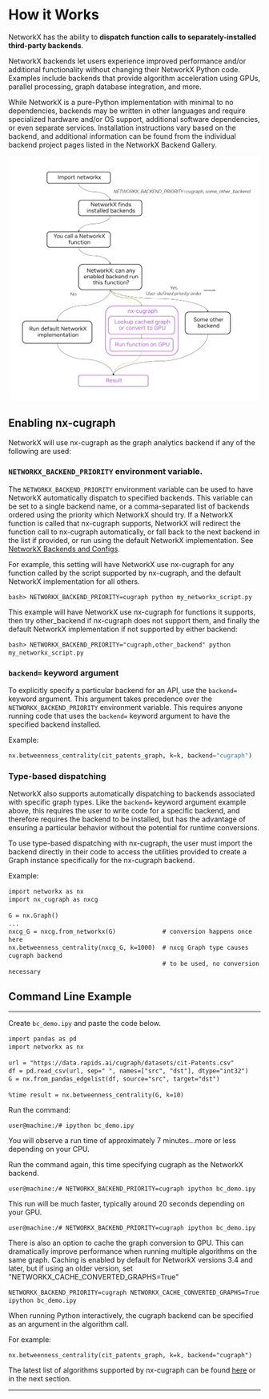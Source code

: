 # How it Works

NetworkX has the ability to **dispatch function calls to separately-installed third-party backends**.

NetworkX backends let users experience improved performance and/or additional functionality without changing their NetworkX Python code. Examples include backends that provide algorithm acceleration using GPUs, parallel processing, graph database integration, and more.

While NetworkX is a pure-Python implementation with minimal to no dependencies, backends may be written in other languages and require specialized hardware and/or OS support, additional software dependencies, or even separate services. Installation instructions vary based on the backend, and additional information can be found from the individual backend project pages listed in the NetworkX Backend Gallery.


![nxcg-execution-flow](../_static/nxcg-execution-diagram.jpg)

## Enabling nx-cugraph

NetworkX will use nx-cugraph as the graph analytics backend if any of the
following are used:

### `NETWORKX_BACKEND_PRIORITY` environment variable.

The `NETWORKX_BACKEND_PRIORITY` environment variable can be used to have NetworkX automatically dispatch to specified backends. This variable can be set to a single backend name, or a comma-separated list of backends ordered using the priority which NetworkX should try.  If a NetworkX function is called that nx-cugraph supports, NetworkX will redirect the function call to nx-cugraph automatically, or fall back to the next backend in the list if provided, or run using the default NetworkX implementation. See [NetworkX Backends and Configs](https://networkx.org/documentation/stable/reference/backends.html).

For example, this setting will have NetworkX use nx-cugraph for any function called by the script supported by nx-cugraph, and the default NetworkX implementation for all others.
```
bash> NETWORKX_BACKEND_PRIORITY=cugraph python my_networkx_script.py
```

This example will have NetworkX use nx-cugraph for functions it supports, then try other_backend if nx-cugraph does not support them, and finally the default NetworkX implementation if not supported by either backend:
```
bash> NETWORKX_BACKEND_PRIORITY="cugraph,other_backend" python my_networkx_script.py
```

### `backend=` keyword argument

To explicitly specify a particular backend for an API, use the `backend=`
keyword argument. This argument takes precedence over the
`NETWORKX_BACKEND_PRIORITY` environment variable. This requires anyone
running code that uses the `backend=` keyword argument to have the specified
backend installed.

Example:
```python
nx.betweenness_centrality(cit_patents_graph, k=k, backend="cugraph")
```

### Type-based dispatching

NetworkX also supports automatically dispatching to backends associated with
specific graph types. Like the `backend=` keyword argument example above, this
requires the user to write code for a specific backend, and therefore requires
the backend to be installed, but has the advantage of ensuring a particular
behavior without the potential for runtime conversions.

To use type-based dispatching with nx-cugraph, the user must import the backend
directly in their code to access the utilities provided to create a Graph
instance specifically for the nx-cugraph backend.

Example:
```
import networkx as nx
import nx_cugraph as nxcg

G = nx.Graph()
...
nxcg_G = nxcg.from_networkx(G)             # conversion happens once here
nx.betweenness_centrality(nxcg_G, k=1000)  # nxcg Graph type causes cugraph backend
                                           # to be used, no conversion necessary
```

## Command Line Example

---

Create `bc_demo.ipy` and paste the code below.

```
import pandas as pd
import networkx as nx

url = "https://data.rapids.ai/cugraph/datasets/cit-Patents.csv"
df = pd.read_csv(url, sep=" ", names=["src", "dst"], dtype="int32")
G = nx.from_pandas_edgelist(df, source="src", target="dst")

%time result = nx.betweenness_centrality(G, k=10)
```
Run the command:
```
user@machine:/# ipython bc_demo.ipy
```

You will observe a run time of approximately 7 minutes...more or less depending on your CPU.

Run the command again, this time specifying cugraph as the NetworkX backend.
```
user@machine:/# NETWORKX_BACKEND_PRIORITY=cugraph ipython bc_demo.ipy
```
This run will be much faster, typically around 20 seconds depending on your GPU.
```
user@machine:/# NETWORKX_BACKEND_PRIORITY=cugraph ipython bc_demo.ipy
```
There is also an option to cache the graph conversion to GPU. This can dramatically improve performance when running multiple algorithms on the same graph. Caching is enabled by default for NetworkX versions 3.4 and later, but if using an older version, set "NETWORKX_CACHE_CONVERTED_GRAPHS=True"
```
NETWORKX_BACKEND_PRIORITY=cugraph NETWORKX_CACHE_CONVERTED_GRAPHS=True ipython bc_demo.ipy
```

When running Python interactively, the cugraph backend can be specified as an argument in the algorithm call.

For example:
```
nx.betweenness_centrality(cit_patents_graph, k=k, backend="cugraph")
```


The latest list of algorithms supported by nx-cugraph can be found [here](https://github.com/rapidsai/cugraph/blob/HEAD/python/nx-cugraph/README.md#algorithms) or in the next section.

---

